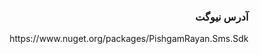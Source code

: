 ﻿<div dir="rtl">
<summary><h3 style="display: inline-block;">آدرس نیوگت</h3></summary>
https://www.nuget.org/packages/PishgamRayan.Sms.Sdk
</div>